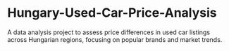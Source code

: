 # Hungary-Used-Car-Price-Analysis
A data analysis project to assess price differences in used car listings across Hungarian regions, focusing on popular brands and market trends.
